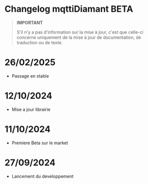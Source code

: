 # Changelog mqttiDiamant BETA

>**IMPORTANT**
>
>S'il n'y a pas d'information sur la mise à jour, c'est que celle-ci concerne uniquement de la mise à jour de documentation, de traduction ou de texte.

# 26/02/2025
- Passage en stable

# 12/10/2024
- Mise a jour librairie

# 11/10/2024
- Premiere Beta sur le market

# 27/09/2024
- Lancement du developpement